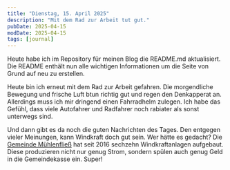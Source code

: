 ```yaml
---
title: "Dienstag, 15. April 2025"
description: "Mit dem Rad zur Arbeit tut gut."
pubDate: 2025-04-15
modDate: 2025-04-15
tags: [journal]
---
```


Heute habe ich im Repository für meinen Blog die README.md aktualisiert.
Die README enthält nun alle wichtigen Informationen um die Seite von Grund auf neu zu erstellen.

Heute bin ich erneut mit dem Rad zur Arbeit gefahren.
Die morgendliche Bewegung und frische Luft btun richtig gut und regen den Denkapperat an.
Allerdings muss ich mir dringend einen Fahrradhelm zulegen.
Ich habe das Gefühl, dass viele Autofahrer und Radfahrer noch rabiater als sonst unterwegs sind.

Und dann gibt es da noch die guten Nachrichten des Tages.
Den entgegen vieler Meinungen, kann Windkraft doch gut sein. Wer hätte es gedacht?
Die [Gemeinde Mühlenfließ](https://www.tagesschau.de/wirtschaft/technologie/windkraft-gemeinde-100.html) hat seit 2016 sechzehn Windkraftanlagen aufgebaut.
Diese produzieren nicht nur genug Strom, sondern spülen auch genug Geld in die Gemeindekasse ein. Super!

